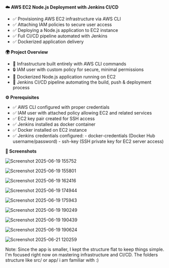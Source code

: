 **☁️ AWS EC2 Node.js Deployment with Jenkins CI/CD**
- ✅ Provisioning AWS EC2 infrastructure via AWS CLI
- ✅ Attaching IAM policies to secure user access
- ✅ Deploying a Node.js application to EC2 instance
- ✅ Full CI/CD pipeline automated with Jenkins
- ✅ Dockerized application delivery

**🌍 Project Overview**
- 🚀 Infrastructure built entirely with AWS CLI commands
- 🔒 IAM user with custom policy for secure, minimal permissions
- 🐳 Dockerized Node.js application running on EC2
- 🤖 Jenkins CI/CD pipeline automating the build, push & deployment process

**⚙️ Prerequisites**
- ✅ AWS CLI configured with proper credentials
- ✅ IAM user with attached policy allowing EC2 and related services
- ✅ EC2 key pair created for SSH access
- ✅ Jenkins installed as docker container
- ✅ Docker installed on EC2 instance
- ✅ Jenkins credentials configured:
        - docker-credentials (Docker Hub username/password)
        - ssh-key (SSH private key for EC2 server access)

**🎨 Screenshots**

![Screenshot 2025-06-19 155752](https://github.com/user-attachments/assets/e5cd6420-0300-41e6-8be3-b6863e7fd287)

![Screenshot 2025-06-19 155801](https://github.com/user-attachments/assets/d172bcea-40a5-4001-a22c-2a58f87c3c67)

![Screenshot 2025-06-19 162416](https://github.com/user-attachments/assets/cefec70a-4bc3-4093-9bfc-77124f096e93)

![Screenshot 2025-06-19 174944](https://github.com/user-attachments/assets/5c0f7748-7f93-4d9e-b6b1-90fe12be5859)

![Screenshot 2025-06-19 175943](https://github.com/user-attachments/assets/0d3730ab-3634-4b15-af3b-1cafa8203e52)


![Screenshot 2025-06-19 190249](https://github.com/user-attachments/assets/995da12e-d974-4d59-abbb-01cf3470e2bb)

![Screenshot 2025-06-19 190439](https://github.com/user-attachments/assets/114d655d-83dc-4e0c-9e77-66638084288b)

![Screenshot 2025-06-19 190624](https://github.com/user-attachments/assets/bbaa5131-c8b7-45f8-82dd-4249285be429)

![Screenshot 2025-06-21 120259](https://github.com/user-attachments/assets/7d1a5b15-9608-41ba-a008-8bd688ea514a)

Note:
Since the app is smaller, I kept the structure flat to keep things simple. I'm focused right now on mastering infrastructure and CI/CD. The folders structure like src/ or app/ i am familiar with :)
